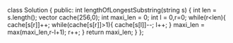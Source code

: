 class Solution {
public:
int lengthOfLongestSubstring(string s) {
int len = s.length();
vector<int> cache(256,0);
int maxi_len = 0;
int l = 0,r=0;
while(r<len){
cache[s[r]]++;
while(cache[s[r]]>1){
cache[s[l]]--;
l++;
}
maxi_len = max(maxi_len,r-l+1);
r++;
}
return maxi_len;
}
};